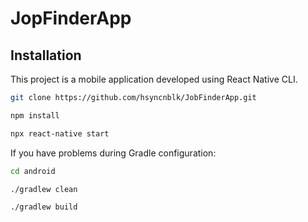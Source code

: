 # JopFinderApp


## Installation

This project is a mobile application developed using React Native CLI. 

```bash
git clone https://github.com/hsyncnblk/JobFinderApp.git
```

```bash
npm install
```

```bash
npx react-native start
```

If you have problems during Gradle configuration:

```bash
cd android
```

```bash
./gradlew clean
```

```bash
./gradlew build
```
